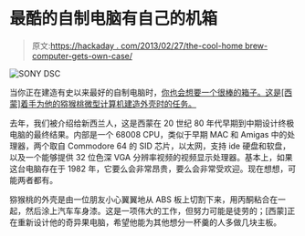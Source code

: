 # 最酷的自制电脑有自己的机箱

> 原文:[https://hackaday . com/2013/02/27/the-cool-home brew-computer-gets-own-case/](https://hackaday.com/2013/02/27/the-coolest-homebrew-computer-gets-its-own-case/)

![SONY DSC](../Images/92aa0f53664f876b85180c56467f5fad.png)

当你正在建造有史以来最好的自制电脑时，[你也会想要一个很棒的箱子。这是[西蒙]着手为他的猕猴桃微型计算机建造外壳时的任务。](http://www.ist-schlau.de/phpBB3/viewtopic.php?f=4&t=901)

去年，我们被介绍给新西兰人，这是西蒙在 20 世纪 80 年代早期到中期设计终极电脑的最终结果。内部是一个 68008 CPU，类似于早期 MAC 和 Amigas 中的处理器，两个取自 Commodore 64 的 SID 芯片，以太网，支持 ide 硬盘和软盘，以及一个能够提供 32 位色深 VGA 分辨率视频的视频显示处理器。基本上，如果这台电脑存在于 1982 年，它要么会非常昂贵，要么会非常受欢迎。现在想想，可能两者都有。

猕猴桃的外壳是由一位朋友小心翼翼地从 ABS 板上切割下来，用丙酮粘合在一起，然后涂上汽车车身漆。这是一项伟大的工作，但努力可能是徒劳的；[西蒙]正在重新设计他的奇异果电脑，希望他能为其他想分一杯羹的人多做几块主板。
